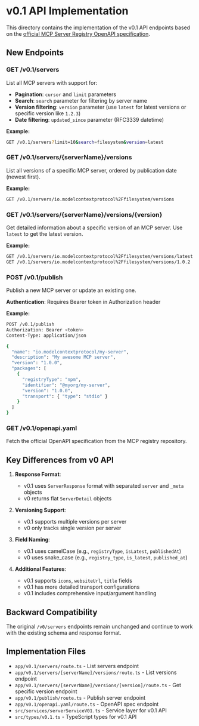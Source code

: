 # v0.1 API Implementation

This directory contains the implementation of the v0.1 API endpoints based on the [official MCP Server Registry OpenAPI specification](https://raw.githubusercontent.com/modelcontextprotocol/registry/refs/heads/main/docs/reference/api/openapi.yaml).

## New Endpoints

### GET /v0.1/servers
List all MCP servers with support for:
- **Pagination**: `cursor` and `limit` parameters
- **Search**: `search` parameter for filtering by server name
- **Version filtering**: `version` parameter (use `latest` for latest versions or specific version like `1.2.3`)
- **Date filtering**: `updated_since` parameter (RFC3339 datetime)

**Example:**
```bash
GET /v0.1/servers?limit=10&search=filesystem&version=latest
```

### GET /v0.1/servers/{serverName}/versions
List all versions of a specific MCP server, ordered by publication date (newest first).

**Example:**
```bash
GET /v0.1/servers/io.modelcontextprotocol%2Ffilesystem/versions
```

### GET /v0.1/servers/{serverName}/versions/{version}
Get detailed information about a specific version of an MCP server. Use `latest` to get the latest version.

**Example:**
```bash
GET /v0.1/servers/io.modelcontextprotocol%2Ffilesystem/versions/latest
GET /v0.1/servers/io.modelcontextprotocol%2Ffilesystem/versions/1.0.2
```

### POST /v0.1/publish
Publish a new MCP server or update an existing one.

**Authentication**: Requires Bearer token in Authorization header

**Example:**
```bash
POST /v0.1/publish
Authorization: Bearer <token>
Content-Type: application/json

{
  "name": "io.modelcontextprotocol/my-server",
  "description": "My awesome MCP server",
  "version": "1.0.0",
  "packages": [
    {
      "registryType": "npm",
      "identifier": "@myorg/my-server",
      "version": "1.0.0",
      "transport": { "type": "stdio" }
    }
  ]
}
```

### GET /v0.1/openapi.yaml
Fetch the official OpenAPI specification from the MCP registry repository.

## Key Differences from v0 API

1. **Response Format**: 
   - v0.1 uses `ServerResponse` format with separated `server` and `_meta` objects
   - v0 returns flat `ServerDetail` objects

2. **Versioning Support**:
   - v0.1 supports multiple versions per server
   - v0 only tracks single version per server

3. **Field Naming**:
   - v0.1 uses camelCase (e.g., `registryType`, `isLatest`, `publishedAt`)
   - v0 uses snake_case (e.g., `registry_type`, `is_latest`, `published_at`)

4. **Additional Features**:
   - v0.1 supports `icons`, `websiteUrl`, `title` fields
   - v0.1 has more detailed transport configurations
   - v0.1 includes comprehensive input/argument handling

## Backward Compatibility

The original `/v0/servers` endpoints remain unchanged and continue to work with the existing schema and response format.

## Implementation Files

- `app/v0.1/servers/route.ts` - List servers endpoint
- `app/v0.1/servers/[serverName]/versions/route.ts` - List versions endpoint  
- `app/v0.1/servers/[serverName]/versions/[version]/route.ts` - Get specific version endpoint
- `app/v0.1/publish/route.ts` - Publish server endpoint
- `app/v0.1/openapi.yaml/route.ts` - OpenAPI spec endpoint
- `src/services/serverServiceV01.ts` - Service layer for v0.1 API
- `src/types/v0.1.ts` - TypeScript types for v0.1 API
